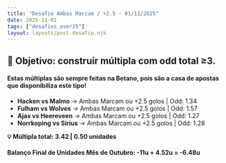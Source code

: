```yaml
---
title: "Desafio Ambas Marcam / +2.5 - 01/11/2025"
date: 2025-11-01
tags: ["desafios_over25"]
layout: layouts/post-desafio.njk
---
```


## 🎯 Objetivo: construir múltipla com odd total ≥3.

#### Estas múltiplas são sempre feitas na Betano, pois são a casa de apostas que disponibiliza este tipo!

- **Hacken vs Malmo** → Ambas Marcam ou +2.5 golos | Odd: 1.34
- **Fulham vs Wolves** → Ambas Marcam ou +2.5 golos | Odd: 1.57
- **Ajax vs Heereveen** → Ambas Marcam ou +2.5 golos | Odd: 1.27
- **Norrkoping vs Sirius** → Ambas Marcam ou +2.5 golos | Odd: 1.28

**💡 Múltipla total: 3.42 | 0.50 unidades** 

#### Balanço Final de Unidades Mês de Outubro: -11u + 4.52u = -6.48u